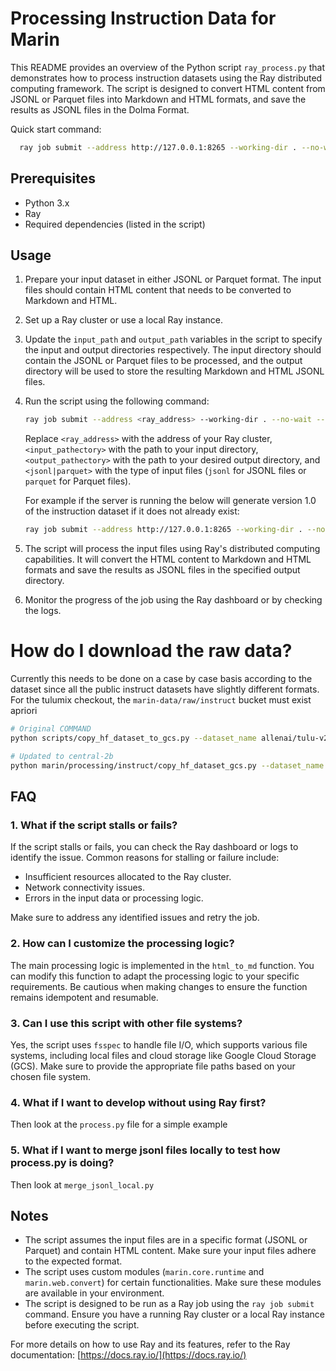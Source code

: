# Processing Instruction Data for Marin

This README provides an overview of the Python script `ray_process.py` that demonstrates how to process instruction datasets using the Ray distributed computing framework. The script is designed to convert HTML content from JSONL or Parquet files into Markdown and HTML formats, and save the results as JSONL files in the Dolma Format.


Quick start command:
 ```bash
   ray job submit --address http://127.0.0.1:8265 --working-dir . --no-wait -- python scripts/instruct/ray_process.py --input_path gs://marin-us-central2/raw/instruct/ --output_path gs://marin-us-central2/documents/marin_instructv1/ --input_type parquet
 ```
 
## Prerequisites

- Python 3.x
- Ray
- Required dependencies (listed in the script)

## Usage

1. Prepare your input dataset in either JSONL or Parquet format. The input files should contain HTML content that needs to be converted to Markdown and HTML.

2. Set up a Ray cluster or use a local Ray instance.

3. Update the `input_path` and `output_path` variables in the script to specify the input and output directories respectively. The input directory should contain the JSONL or Parquet files to be processed, and the output directory will be used to store the resulting Markdown and HTML JSONL files.

4. Run the script using the following command:

   ```bash
   ray job submit --address <ray_address> --working-dir . --no-wait -- python process_parquet_fw.py --input_path <input_pathectory> --output_path <output_pathectory> --input_type <jsonl|parquet>
   ```

   Replace `<ray_address>` with the address of your Ray cluster, `<input_pathectory>` with the path to your input directory, `<output_pathectory>` with the path to your desired output directory, and `<jsonl|parquet>` with the type of input files (`jsonl` for JSONL files or `parquet` for Parquet files).

   For example if the server is running the below will generate version 1.0 of the instruction
   dataset if it does not already exist:
   ```bash
   ray job submit --address http://127.0.0.1:8265 --working-dir . --no-wait -- python process_parquet_fw.py --input_path gs://marin-data/raw/instruct/ --output_path gs://marin-data/processed/instruct/ --input_type parquet
   ```

5. The script will process the input files using Ray's distributed computing capabilities. It will convert the HTML content to Markdown and HTML formats and save the results as JSONL files in the specified output directory.

6. Monitor the progress of the job using the Ray dashboard or by checking the logs.

# How do I download the raw data?

Currently this needs to be done on a case by case basis according to the dataset since all the public instruct datasets have slightly different formats. For the tulumix checkout, the ```marin-data/raw/instruct``` bucket must exist apriori
```bash
# Original COMMAND
python scripts/copy_hf_dataset_to_gcs.py --dataset_name allenai/tulu-v2-sft-mixture --destination_path gs://marin-data/raw/instruct --urls_dir hf_dataset_transfer_bucket

# Updated to central-2b
python marin/processing/instruct/copy_hf_dataset_gcs.py --dataset_name allenai/tulu-v2-sft-mixture --destination_path gs://marin-us-central2/raw/instruct/ --urls_dir hf_dataset_transfer_bucket
```
## FAQ

### 1. What if the script stalls or fails?

If the script stalls or fails, you can check the Ray dashboard or logs to identify the issue. Common reasons for stalling or failure include:
- Insufficient resources allocated to the Ray cluster.
- Network connectivity issues.
- Errors in the input data or processing logic.

Make sure to address any identified issues and retry the job.

### 2. How can I customize the processing logic?

The main processing logic is implemented in the `html_to_md` function. You can modify this function to adapt the processing logic to your specific requirements. Be cautious when making changes to ensure the function remains idempotent and resumable.

### 3. Can I use this script with other file systems?

Yes, the script uses `fsspec` to handle file I/O, which supports various file systems, including local files and cloud storage like Google Cloud Storage (GCS). Make sure to provide the appropriate file paths based on your chosen file system.

### 4. What if I want to develop without using Ray first?
Then look at the `process.py` file for a simple example

### 5. What if I want to merge jsonl files locally to test how process.py is doing?
Then look at `merge_jsonl_local.py`

## Notes

- The script assumes the input files are in a specific format (JSONL or Parquet) and contain HTML content. Make sure your input files adhere to the expected format.
- The script uses custom modules (`marin.core.runtime` and `marin.web.convert`) for certain functionalities. Make sure these modules are available in your environment.
- The script is designed to be run as a Ray job using the `ray job submit` command. Ensure you have a running Ray cluster or a local Ray instance before executing the script.

For more details on how to use Ray and its features, refer to the Ray documentation: [https://docs.ray.io/](https://docs.ray.io/)